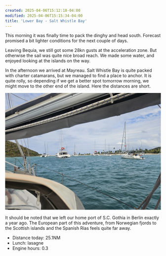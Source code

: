 ```yaml
---
created: 2025-04-06T15:12:18-04:00
modified: 2025-04-06T15:15:34-04:00
title: 'Lower Bay - Salt Whistle Bay'
---
```


This morning it was finally time to pack the dinghy and head south. Forecast promised a bit lighter conditions for the next couple of days.

Leaving Bequia, we still got some 28kn gusts at the acceleration zone. But otherwise the sail was quite nice broad reach. We made some water, and enjoyed looking at the islands on the way.

In the afternoon we arrived at Mayreau. Salt Whistle Bay is quite packed with charter catamarans, but we managed to find a place to anchor. It is quite rolly, so depending if we get a better spot tomorrow morning, we might move to the other end of the island. Here the distances are short.

![Image](../2025/cb82ed610b0486e286db07bb7fc37b3a.jpg) 

It should be noted that we left our home port of S.C. Gothia in Berlin exactly a year ago. The European part of this adventure, from Norwegian fjords to the Scottish islands and the Spanish Rías feels quite far away.

* Distance today: 25.1NM
* Lunch: lasagne
* Engine hours: 0.3

